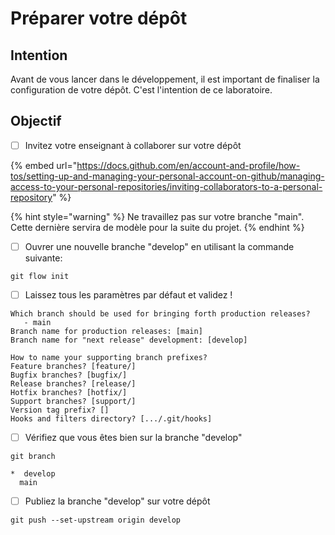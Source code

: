 # Préparer votre dépôt

## Intention

Avant de vous lancer dans le développement, il est important de finaliser la configuration de votre dépôt. C'est l'intention de ce laboratoire.

## Objectif

* [ ] Invitez votre enseignant à collaborer sur votre dépôt

{% embed url="https://docs.github.com/en/account-and-profile/how-tos/setting-up-and-managing-your-personal-account-on-github/managing-access-to-your-personal-repositories/inviting-collaborators-to-a-personal-repository" %}

{% hint style="warning" %}
Ne travaillez pas sur votre branche "main". Cette dernière servira de modèle pour la suite du projet.
{% endhint %}

* [ ] Ouvrer une nouvelle branche "develop" en utilisant la commande suivante:

```git
git flow init
```

* [ ] Laissez tous les paramètres par défaut et validez !

```git
Which branch should be used for bringing forth production releases?
   - main
Branch name for production releases: [main] 
Branch name for "next release" development: [develop] 

How to name your supporting branch prefixes?
Feature branches? [feature/] 
Bugfix branches? [bugfix/] 
Release branches? [release/] 
Hotfix branches? [hotfix/] 
Support branches? [support/] 
Version tag prefix? [] 
Hooks and filters directory? [.../.git/hooks] 
```

* [ ] Vérifiez que vous êtes bien sur la branche "develop"

```
git branch
```

```
*  develop                                                                                           
  main
```

* [ ] Publiez la branche "develop" sur votre dépôt

```
git push --set-upstream origin develop
```
